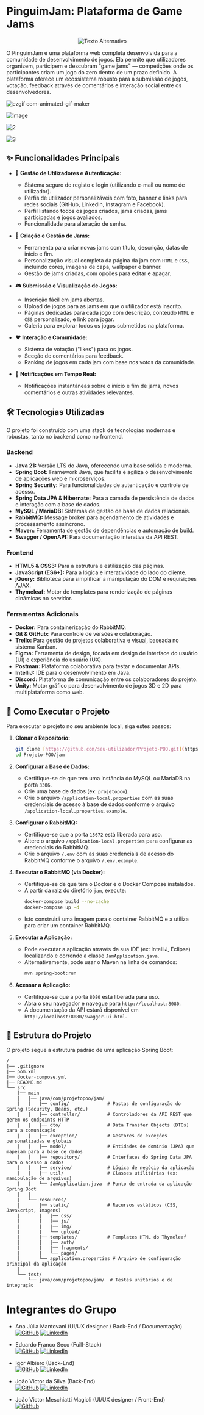# PinguimJam: Plataforma de Game Jams

<div align="center">
  <img src="https://github.com/user-attachments/assets/dcbdd130-c0f9-4b38-bed9-20361b8f9904" alt="Texto Alternativo">
</div>

O PinguimJam é uma plataforma web completa desenvolvida para a comunidade de desenvolvimento de jogos. Ela permite que utilizadores organizem, participem e descubram "game jams" — competições onde os participantes criam um jogo do zero dentro de um prazo definido. A plataforma oferece um ecossistema robusto para a submissão de jogos, votação, feedback através de comentários e interação social entre os desenvolvedores.

![ezgif com-animated-gif-maker](https://github.com/user-attachments/assets/ff405136-ae4b-4fea-95cf-c2ccc2a1adc6)

![image](https://github.com/user-attachments/assets/760475fe-c2c2-4590-8d10-33825001bd94)

![2](https://github.com/user-attachments/assets/69d42679-212e-49f0-b584-571b5f8c2331)

![3](https://github.com/user-attachments/assets/9f1183c7-8f03-4300-a686-80431f10a09c)


## ✨ Funcionalidades Principais

-   **👤 Gestão de Utilizadores e Autenticação:**
    -   Sistema seguro de registo e login (utilizando e-mail ou nome de utilizador).
    -   Perfis de utilizador personalizáveis com foto, banner e links para redes sociais (GitHub, LinkedIn, Instagram e Facebook).
    -   Perfil listando todos os jogos criados, jams criadas, jams participadas e jogos avaliados.
    -   Funcionalidade para alteração de senha.

-   **:space_invader: Criação e Gestão de Jams:**
    -   Ferramenta para criar novas jams com título, descrição, datas de início e fim.
    -   Personalização visual completa da página da jam com `HTML` e `CSS`, incluindo cores, imagens de capa, wallpaper e banner.
    -   Gestão de jams criadas, com opções para editar e apagar.

-   **🎮 Submissão e Visualização de Jogos:**
    -   Inscrição fácil em jams abertas.
    -   Upload de jogos para as jams em que o utilizador está inscrito.
    -   Páginas dedicadas para cada jogo com descrição, conteúdo `HTML` e `CSS` personalizado, e link para jogar.
    -   Galeria para explorar todos os jogos submetidos na plataforma.

-   **❤️ Interação e Comunidade:**
    -   Sistema de votação ("likes") para os jogos.
    -   Secção de comentários para feedback.
    -   Ranking de jogos em cada jam com base nos votos da comunidade.

-   **🔔 Notificações em Tempo Real:**
    -   Notificações instantâneas sobre o início e fim de jams, novos comentários e outras atividades relevantes.

## 🛠️ Tecnologias Utilizadas

O projeto foi construído com uma stack de tecnologias modernas e robustas, tanto no backend como no frontend.

### Backend

-   **Java 21:** Versão LTS do Java, oferecendo uma base sólida e moderna.
-   **Spring Boot:** Framework Java, que facilita e agiliza o desenvolvimento de aplicações web e microserviços.
-   **Spring Security:** Para funcionalidades de autenticação e controle de acesso.
-   **Spring Data JPA & Hibernate:** Para a camada de persistência de dados e interação com a base de dados.
-   **MySQL / MariaDB:** Sistemas de gestão de base de dados relacionais.
-   **RabbitMQ:** Message broker para agendamento de atividades e processamento assíncrono.
-   **Maven:** Ferramenta de gestão de dependências e automação de build.
-   **Swagger / OpenAPI:** Para documentação interativa da API REST.

### Frontend

-   **HTML5 & CSS3:** Para a estrutura e estilização das páginas.
-   **JavaScript (ES6+):** Para a lógica e interatividade do lado do cliente.
-   **jQuery:** Biblioteca para simplificar a manipulação do DOM e requisições AJAX.
-   **Thymeleaf:** Motor de templates para renderização de páginas dinâmicas no servidor.

### Ferramentas Adicionais

-   **Docker:** Para containerização do RabbitMQ.
-   **Git & GitHub:** Para controle de versões e colaboração.
-   **Trello:** Para gestão de projetos colaborativa e visual, baseada no sistema Kanban.
-   **Figma:** Ferramenta de design, focada em design de interface do usuário (UI) e experiência do usuário (UX).
-   **Postman:** Plataforma colaborativa para testar e documentar APIs.
-   **IntelliJ:** IDE para o desenvolvimento em Java.
-   **Discord:** Plataforma de comunicação entre os colaboradores do projeto.
-   **Unity:** Motor gráfico para desenvolvimento de jogos 3D e 2D para multiplataforma como web.
  
## 🚀 Como Executar o Projeto

Para executar o projeto no seu ambiente local, siga estes passos:

1.  **Clonar o Repositório:**
    ```bash
    git clone [https://github.com/seu-utilizador/Projeto-POO.git](https://github.com/seu-utilizador/Projeto-POO.git)
    cd Projeto-POO/jam
    ```

2.  **Configurar a Base de Dados:**
    -   Certifique-se de que tem uma instância do MySQL ou MariaDB na porta `3306`.
    -   Crie uma base de dados (ex: `projetopoo`).
    -   Crie o arquivo `/application-local.properties` com as suas credenciais de acesso à base de dados conforme o arquivo `/application-local.properties.example`.

3.  **Configurar o RabbitMQ:**
    -   Certifique-se que a porta `15672` está liberada para uso.
    -   Altere o arquivo `/application-local.properties` para configurar as credenciais do RabbitMQ.
    -   Crie o arquivo `/.env` com as suas credenciais de acesso do RabbitMQ conforme o arquivo `/.env.example`.
    
5.  **Executar o RabbitMQ (via Docker):**
    -   Certifique-se de que tem o Docker e o Docker Compose instalados.
    -   A partir da raiz do diretório `jam`, execute:
        ```bash
        docker-compose build --no-cache
        docker-compose up -d
        ```
    -   Isto construirá uma imagem para o container RabbitMQ e a utiliza para criar um container RabbitMQ.

6.  **Executar a Aplicação:**
    -   Pode executar a aplicação através da sua IDE (ex: IntelliJ, Eclipse) localizando e correndo a classe `JamApplication.java`.
    -   Alternativamente, pode usar o Maven na linha de comandos:
        ```bash
        mvn spring-boot:run
        ```

5.  **Acessar a Aplicação:**
    -   Certifique-se que a porta `8080` está liberada para uso.
    -   Abra o seu navegador e navegue para `http://localhost:8080`.
    -   A documentação da API estará disponível em `http://localhost:8080/swagger-ui.html`.

## 📂 Estrutura do Projeto

O projeto segue a estrutura padrão de uma aplicação Spring Boot:
```
/
|── .gitignore
|── pom.xml
|── docker-compose.yml
|── README.md
└── src
    |── main
    |   |── java/com/projetopoo/jam/
    |   |   |── config/              # Pastas de configuração do Spring (Security, Beans, etc.)
    |   |   |── controller/          # Controladores da API REST que gerem os endpoints HTTP
    |   |   |── dto/                 # Data Transfer Objects (DTOs) para a comunicação
    |   |   |── exception/           # Gestores de exceções personalizadas e globais
    |   |   |── model/               # Entidades de domínio (JPA) que mapeiam para a base de dados
    |   |   |── repository/          # Interfaces do Spring Data JPA para o acesso a dados
    |   |   |── service/             # Lógica de negócio da aplicação
    |   |   |── util/                # Classes utilitárias (ex: manipulação de arquivos)
    |   |   └── JamApplication.java  # Ponto de entrada da aplicação Spring Boot
    |   |
    |   └── resources/
    |       |── static/              # Recursos estáticos (CSS, JavaScript, Imagens)
    |       |   |── css/
    |       |   |── js/
    |       |   |── img/
    |       |   └── upload/
    |       |── templates/           # Templates HTML do Thymeleaf
    |       |   |── auth/
    |       |   |── fragments/
    |       |   └── pages/
    |       └── application.properties # Arquivo de configuração principal da aplicação
    |
    └── test/
        └── java/com/projetopoo/jam/  # Testes unitários e de integração
```

# Integrantes do Grupo

- Ana Júlia Mantovani (UI/UX designer / Back-End / Documentação) <br>
  [![GitHub](https://img.shields.io/badge/GitHub-100000?style=for-the-badge&logo=github&logoColor=white)](https://github.com/Anajuliamantovani)
  [![LinkedIn](https://img.shields.io/badge/-LinkedIn-%230077B5?style=for-the-badge&logo=linkedin&logoColor=white)](https://www.linkedin.com/in/leonardo-modesto-bb8b75285/)

- Eduardo Franco Seco (Fuill-Stack) <br>
  [![GitHub](https://img.shields.io/badge/GitHub-100000?style=for-the-badge&logo=github&logoColor=white)](https://github.com/eduardofranco572)
  [![LinkedIn](https://img.shields.io/badge/-LinkedIn-%230077B5?style=for-the-badge&logo=linkedin&logoColor=white)](https://www.linkedin.com/in/eduardo-franco572/)

- Igor Albiero (Back-End) <br>
  [![GitHub](https://img.shields.io/badge/GitHub-100000?style=for-the-badge&logo=github&logoColor=white)](https://github.com/igorskeff)
  [![LinkedIn](https://img.shields.io/badge/-LinkedIn-%230077B5?style=for-the-badge&logo=linkedin&logoColor=white)](https://www.linkedin.com/in/igor-albiero-7178a5215/)

- João Victor da Silva (Back-End) <br>
  [![GitHub](https://img.shields.io/badge/GitHub-100000?style=for-the-badge&logo=github&logoColor=white)](https://github.com/Joao-victor-da-silva)
  [![LinkedIn](https://img.shields.io/badge/-LinkedIn-%230077B5?style=for-the-badge&logo=linkedin&logoColor=white)](https://www.linkedin.com/in/jo%C3%A3o-victor-da-silva-5b1044203/)

- João Victor Meschiatti Magioli (UI/UX designer / Front-End) <br>
  [![GitHub](https://img.shields.io/badge/GitHub-100000?style=for-the-badge&logo=github&logoColor=white)](https://github.com/JMeschiatti)
